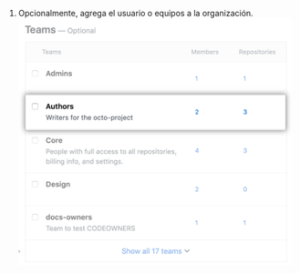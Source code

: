 1. Opcionalmente, agrega el usuario o equipos a la organización. ![Lista de los equipos de la organización](/assets/images/help/organizations/add-user-to-teams.png)
